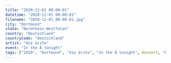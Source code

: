 ```yaml
---
title: "2020:12:01 00:00:01"
datetime: "2020:12:01 00:00:01"
filename: "2020-12-01_00-00-01.jpg"
city: "Dortmund"
state: "Nordrhein-Westfalen"
country: "Deutschland"
countryCode: "Deutschland"
artist: "die ärzte"
event: "In the Ä tonight"
tags: ["2020", "Dortmund", "die ärzte", "In the Ä tonight", Konzert, "Deutschland"]
---
```

